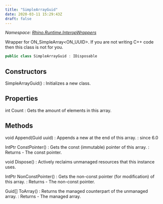 ```yaml
---
title: "SimpleArrayGuid"
date: 2020-03-11 15:29:43Z
draft: false
---
```


*Namespace: [Rhino.Runtime.InteropWrappers](../)*

Wrapper for ON_SimpleArray<ON_UUID>. If you are not writing C++ code
   then this class is not for you.
```cs
public class SimpleArrayGuid : IDisposable
```
## Constructors

SimpleArrayGuid()
: Initializes a new  class.
## Properties

int Count
: Gets the amount of elements in this array.
## Methods

void Append(Guid uuid)
: Appends a new  at the end of this array.
: since 6.0

IntPtr ConstPointer()
: Gets the const (immutable) pointer of this array.
: Returns - The const pointer.

void Dispose()
: Actively reclaims unmanaged resources that this instance uses.

IntPtr NonConstPointer()
: Gets the non-const pointer (for modification) of this array.
: Returns - The non-const pointer.

Guid[] ToArray()
: Returns the managed counterpart of the unmanaged array.
: Returns - The managed array.
